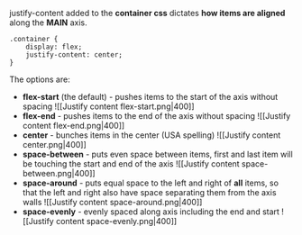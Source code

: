 justify-content added to the **container css** dictates **how items are aligned** along the **MAIN** axis.

```
.container {
	display: flex;
	justify-content: center;
}
```

The options are:
- **flex-start** (the default) - pushes items to the start of the axis without spacing
![[Justify content flex-start.png|400]]
- **flex-end** - pushes items to the end of the axis without spacing
![[Justify content flex-end.png|400]]
- **center** - bunches items in the center (USA spelling)
![[Justify content center.png|400]]
- **space-between** - puts even space between items, first and last item will be touching the start and end of the axis
![[Justify content space-between.png|400]]
- **space-around** - puts equal space to the left and right of **all** items, so that the left and right also have space separating them from the axis walls
![[Justify content space-around.png|400]]
- **space-evenly** - evenly spaced along axis including the end and start
![[Justify content space-evenly.png|400]]